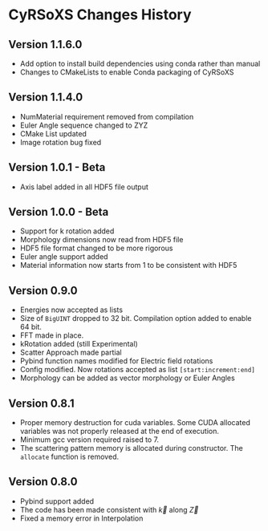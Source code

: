 # CyRSoXS Changes History

## Version 1.1.6.0

* Add option to install build dependencies using conda rather than manual
* Changes to CMakeLists to enable Conda packaging of CyRSoXS

## Version 1.1.4.0

* NumMaterial requirement removed from compilation
* Euler Angle sequence changed to ZYZ
* CMake List updated
* Image rotation bug fixed

## Version 1.0.1 - Beta

* Axis label added in all HDF5 file output

## Version 1.0.0 - Beta

* Support for k rotation added
* Morphology dimensions now read from HDF5 file
* HDF5 file format changed to be more rigorous
* Euler angle support added
* Material information now starts from 1 to be consistent with HDF5

## Version 0.9.0

* Energies now accepted as lists
* Size of `BigUINT` dropped to 32 bit. Compilation option added to enable 64 bit.
* FFT made in place.
* kRotation added (still Experimental)
* Scatter Approach made partial
* Pybind function names modified for Electric field rotations
* Config modified. Now rotations accepted as list `[start:increment:end]`
* Morphology can be added as vector morphology or Euler Angles

## Version 0.8.1

* Proper memory destruction for cuda variables.
Some CUDA allocated variables was not properly released at the end of execution.  
* Minimum gcc version required raised to 7.
* The scattering pattern memory is allocated during constructor. The `allocate` function is removed.

## Version 0.8.0

* Pybind support added
* The code has been made consistent with $\vec{k}$ along $\vec{Z}$  
* Fixed a memory error in Interpolation
